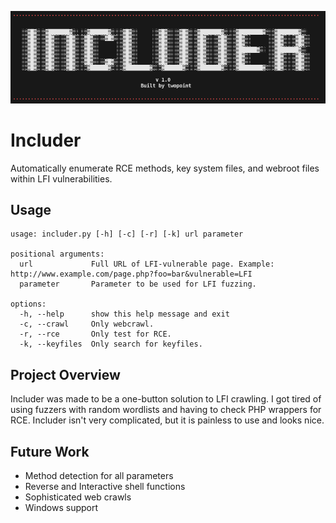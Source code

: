 ![Includer logo](includer.png)
# Includer
Automatically enumerate RCE methods, key system files, and webroot files within LFI vulnerabilities.

## Usage

```
usage: includer.py [-h] [-c] [-r] [-k] url parameter

positional arguments:
  url             Full URL of LFI-vulnerable page. Example: http://www.example.com/page.php?foo=bar&vulnerable=LFI
  parameter       Parameter to be used for LFI fuzzing.

options:
  -h, --help      show this help message and exit
  -c, --crawl     Only webcrawl.
  -r, --rce       Only test for RCE.
  -k, --keyfiles  Only search for keyfiles.
```
## Project Overview
Includer was made to be a one-button solution to LFI crawling. I got tired of using fuzzers with random wordlists and having to check PHP wrappers for RCE. Includer isn't very complicated, but it is painless to use and looks nice.


## Future Work
- Method detection for all parameters
- Reverse and Interactive shell functions
- Sophisticated web crawls
- Windows support
